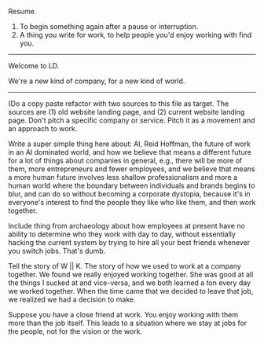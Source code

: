 Resume.
1. To begin something again after a pause or interruption.
2. A thing you write for work, to help people you'd enjoy working with find you.

---

Welcome to LD.

We're a new kind of company, for a new kind of world.

---

(Do a copy paste refactor with two sources to this file as target. The sources are (1) old website landing page, and (2) current website landing page. Don't pitch a specific company or service. Pitch it as a movement and an approach to work.

Write a super simple thing here about: AI, Reid Hoffman, the future of work in an AI dominated world, and how we believe that means a different future for a lot of things about companies in general, e.g., there will be more of them, more entrepreneurs and fewer employees, and we believe that means a more human future involves less shallow professionalism and more a human world where the boundary between individuals and brands begins to blur, and can do so without becoming a corporate dystopia, because it's in everyone's interest to find the people they like who like them, and then work together.

Include thing from archaeology about how employees at present have no ability to determine who they work with day to day, without essentially hacking the current system by trying to hire all your best friends whenever you switch jobs. That's dumb.

Tell the story of W || K. The story of how we used to work at a company together. We found we really enjoyed working together. She was good at all the things I sucked at and vice-versa, and we both learned a ton every day we worked together. When the time came that we decided to leave that job, we realized we had a decision to make.

Suppose you have a close friend at work. You enjoy working with them more than the job itself. This leads to a situation where we stay at jobs for the people, not for the vision or the work.
